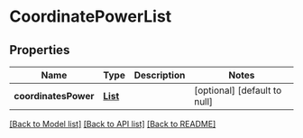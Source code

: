 # CoordinatePowerList
## Properties

Name | Type | Description | Notes
------------ | ------------- | ------------- | -------------
**coordinatesPower** | [**List**](CoordinatePower.md) |  | [optional] [default to null]

[[Back to Model list]](../README.md#documentation-for-models) [[Back to API list]](../README.md#documentation-for-api-endpoints) [[Back to README]](../README.md)

